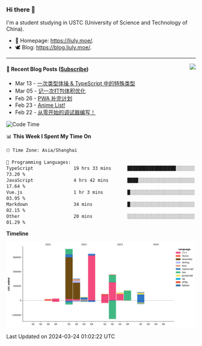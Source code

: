 ### Hi there 👋

I'm a student studying in USTC (University of Science and Technology of China).

- 🐶 Homepage: <https://liuly.moe/>.
- 🕊️ Blog: <https://blog.liuly.moe/>.

---

<img align="right" height="190" src="http://github-profile-summary-cards.vercel.app/api/cards/stats?username=liuly0322&theme=vue">

#### 📝 Recent Blog Posts ([Subscribe](https://blog.liuly.moe/feed.xml))

<!-- feed start -->

- Mar 13 - [一次类型体操 & TypeScript 中的特殊类型](https://blog.liuly.moe/posts/top-and-bottom-type)
- Mar 05 - [记一次打包体积优化](https://blog.liuly.moe/posts/tree-shaking)
- Feb 26 - [PWA 补完计划](https://blog.liuly.moe/posts/pwa)
- Feb 23 - [Anime List!](https://blog.liuly.moe/posts/bangumi_anime_list)
- Feb 22 - [从零开始的调试器编写！](https://blog.liuly.moe/posts/debugger-from-scratch)
  <!-- feed end -->

<!--START_SECTION:waka-->
![Code Time](http://img.shields.io/badge/Code%20Time-1%2C154%20hrs%2032%20mins-blue)

📊 **This Week I Spent My Time On** 

```text
🕑︎ Time Zone: Asia/Shanghai

💬 Programming Languages: 
TypeScript               19 hrs 33 mins      ██████████████████░░░░░░░   73.20 % 
JavaScript               4 hrs 42 mins       ████░░░░░░░░░░░░░░░░░░░░░   17.64 % 
Vue.js                   1 hr 3 mins         █░░░░░░░░░░░░░░░░░░░░░░░░   03.95 % 
Markdown                 34 mins             █░░░░░░░░░░░░░░░░░░░░░░░░   02.15 % 
Other                    20 mins             ░░░░░░░░░░░░░░░░░░░░░░░░░   01.29 % 
```

**Timeline**

![Lines of Code chart](https://raw.githubusercontent.com/liuly0322/liuly0322/main/assets/bar_graph.png)


 Last Updated on 2024-03-24 01:02:22 UTC
<!--END_SECTION:waka-->
